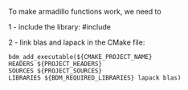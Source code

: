 To make armadillo functions work, we need to

1 - include the library: 
    #include <armadillo>

2 - link blas and lapack in the CMake file:

    bdm_add_executable(${CMAKE_PROJECT_NAME}
    HEADERS ${PROJECT_HEADERS}
    SOURCES ${PROJECT_SOURCES}
    LIBRARIES ${BDM_REQUIRED_LIBRARIES} lapack blas)
